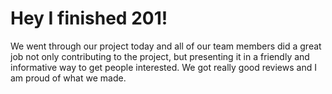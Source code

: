 # Hey I finished 201!

We went through our project today and all of our team members did a great job not only contributing to the project, but presenting it in a friendly and informative way to get people interested. We got really good reviews and I am proud of what we made.
